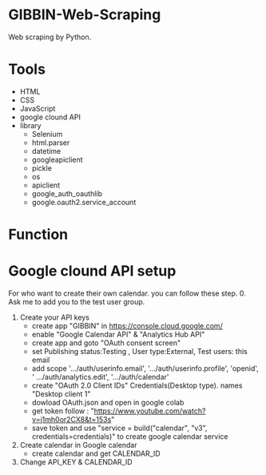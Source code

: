 # GIBBIN-Web-Scraping
Web scraping by Python.

# Tools
- HTML
- CSS
- JavaScript
- google clound API
- library
    - Selenium
    - html.parser
    - datetime
    - googleapiclient
    - pickle
    - os
    - apiclient
    - google_auth_oauthlib
    - google.oauth2.service_account

# Function

# Google clound API setup
For who want to create their own calendar. you can follow these step.
0. Ask me to add you to the test user group.
1. Create your API keys
    - create app "GIBBIN" in https://console.cloud.google.com/
    - enable "Google Calendar API" & "Analytics Hub API"
    - create app and goto "OAuth consent screen"
    - set Publishing status:Testing , User type:External, Test users: this email
    - add scope '.../auth/userinfo.email', '.../auth/userinfo.profile', 'openid', '	.../auth/analytics.edit', '.../auth/calendar'
    - create "OAuth 2.0 Client IDs" Credentials(Desktop type). names "Desktop client 1"
    - dowload OAuth.json and open in google colab
    - get token follow : "https://www.youtube.com/watch?v=j1mh0or2CX8&t=153s"
    - save token and use "service = build("calendar", "v3", credentials=credentials)" to create google calendar service
2. Create calendar in Google calendar
    - create calendar and get CALENDAR_ID
3. Change API_KEY & CALENDAR_ID
